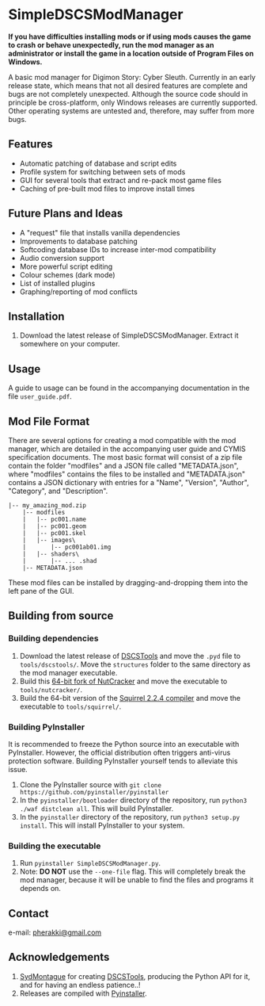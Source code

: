 # SimpleDSCSModManager
**If you have difficulties installing mods or if using mods causes the game to crash or behave unexpectedly, run the mod manager as an administrator or install the game in a location outside of Program Files on Windows.** 

A basic mod manager for Digimon Story: Cyber Sleuth.
Currently in an early release state, which means that not all desired features are complete and bugs are not completely unexpected. Although the source code should in principle be cross-platform, only Windows releases are currently supported. Other operating systems are untested and, therefore, may suffer from more bugs.

## Features
- Automatic patching of database and script edits
- Profile system for switching between sets of mods
- GUI for several tools that extract and re-pack most game files
- Caching of pre-built mod files to improve install times

## Future Plans and Ideas
- A "request" file that installs vanilla dependencies
- Improvements to database patching
- Softcoding database IDs to increase inter-mod compatibility
- Audio conversion support
- More powerful script editing
- Colour schemes (dark mode)
- List of installed plugins
- Graphing/reporting of mod conflicts

## Installation
1. Download the latest release of SimpleDSCSModManager. Extract it somewhere on your computer.

## Usage
A guide to usage can be found in the accompanying documentation in the file `user_guide.pdf`.

## Mod File Format
There are several options for creating a mod compatible with the mod manager, which are detailed in the accompanying user guide and CYMIS specification documents. The most basic format will consist of a zip file contain the folder "modfiles" and a JSON file called "METADATA.json", where "modfiles" contains the files to be installed and "METADATA.json" contains a JSON dictionary with entries for a "Name", "Version", "Author", "Category", and "Description".
```
|-- my_amazing_mod.zip
    |-- modfiles
    |   |-- pc001.name
    |   |-- pc001.geom
    |   |-- pc001.skel
    |   |-- images\
    |       |-- pc001ab01.img
    |   |-- shaders\
    |       |-- ... .shad
    |-- METADATA.json
```
These mod files can be installed by dragging-and-dropping them into the left pane of the GUI.

## Building from source
### Building dependencies
1. Download the latest release of [DSCSTools](https://github.com/SydMontague/DSCSTools) and move the `.pyd` file to `tools/dscstools/`. Move the `structures` folder to the same directory as the mod manager executable.
2. Build this [64-bit fork of NutCracker](https://github.com/SydMontague/NutCracker) and move the executable to `tools/nutcracker/`.
3. Build the 64-bit version of the [Squirrel 2.2.4 compiler](https://sourceforge.net/projects/squirrel/files/squirrel2/squirrel%202.2.4%20stable/) and move the executable to `tools/squirrel/`.
### Building PyInstaller
It is recommended to freeze the Python source into an executable with PyInstaller. However, the official distribution often triggers anti-virus protection software. Building PyInstaller yourself tends to alleviate this issue.
1. Clone the PyInstaller source with `git clone https://github.com/pyinstaller/pyinstaller`
2. In the `pyinstaller/bootloader` directory of the repository, run `python3 ./waf distclean all`. This will build PyInstaller.
3. In the `pyinstaller` directory of the repository, run `python3 setup.py install`. This will install PyInstaller to your system.
### Building the executable
1. Run `pyinstaller SimpleDSCSModManager.py`.
2. Note: **DO NOT** use the `--one-file` flag. This will completely break the mod manager, because it will be unable to find the files and programs it depends on.

## Contact
e-mail: pherakki@gmail.com

## Acknowledgements
1. [SydMontague](https://github.com/SydMontague) for creating [DSCSTools](https://github.com/SydMontague/DSCSTools), producing the Python API for it, and for having an endless patience..!
2. Releases are compiled with [Pyinstaller](https://www.pyinstaller.org/).

